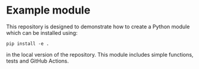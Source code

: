 # Example module

This repository is designed to demonstrate how to create a Python module which can be installed using:

```
pip install -e .
```

in the local version of the repository. This module includes simple functions, tests and GitHub Actions.


